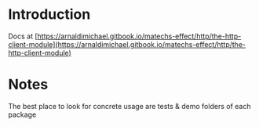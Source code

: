 # Introduction

Docs at [https://arnaldimichael.gitbook.io/matechs-effect/http/the-http-client-module](https://arnaldimichael.gitbook.io/matechs-effect/http/the-http-client-module)

# Notes
The best place to look for concrete usage are tests & demo folders of each package